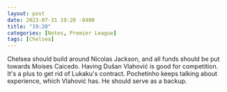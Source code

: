 ```yaml
---
layout: post
date: 2023-07-31 19:20 -0400
title: "19:20"
categories: [Notes, Premier League]
tags: [Chelsea]
---
```


Chelsea should build around Nicolas Jackson, and all funds should be put towards Moises Caicedo. Having Dušan Vlahović is good for competition. It's a plus to get rid of Lukaku's contract. Pochetinho keeps talking about experience, which Vlahović has. He should serve as a backup.


